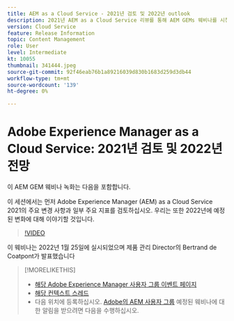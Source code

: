 ```yaml
---
title: AEM as a Cloud Service - 2021년 검토 및 2022년 outlook
description: 2021년 AEM as a Cloud Service 리뷰를 통해 AEM GEMs 웨비나를 시청하십시오. 또한 2022년에 출시되는 기능에 대한 개요를 살펴보십시오.
version: Cloud Service
feature: Release Information
topic: Content Management
role: User
level: Intermediate
kt: 10055
thumbnail: 341444.jpeg
source-git-commit: 92f46eab76b1a89216039d830b1683d259d3db44
workflow-type: tm+mt
source-wordcount: '139'
ht-degree: 0%

---
```



# Adobe Experience Manager as a Cloud Service: 2021년 검토 및 2022년 전망

이 AEM GEM 웨비나 녹화는 다음을 포함합니다.

이 세션에서는 먼저 Adobe Experience Manager (AEM) as a Cloud Service 2021의 주요 변경 사항과 일부 주요 지표를 검토하십시오. 우리는 또한 2022년에 예정된 변화에 대해 이야기할 것입니다.

>[!VIDEO](https://video.tv.adobe.com/v/341444/?quality=12&learn=on)

이 웨비나는 2022년 1월 25일에 실시되었으며 제품 관리 Director의 Bertrand de Coatpont가 발표했습니다

>[!MORELIKETHIS]
>
>* [해당 Adobe Experience Manager 사용자 그룹 이벤트 페이지](https://aem-augs.adobe.com/events/details/adobe-experience-manager-aem-learning-chapter-presents-aem-gems-adobe-experience-manager-as-a-cloud-service-2021-review-and-2022-outlook/)
>* [해당 컨텍스트 스레드](https://adobe.ly/3rqbSOz)
>* 다음 위치에 등록하십시오. [Adobe의 AEM 사용자 그룹](https://aem-augs.adobe.com/) 예정된 웨비나에 대한 알림을 받으려면 다음을 수행하십시오.

